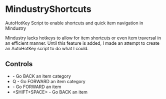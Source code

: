 # MindustryShortcuts
AutoHotKey Script to enable shortcuts and quick item navigation in Mindustry


Mindustry lacks hotkeys to allow for item shortcuts or even item traversal in an efficient manner.   Until this feature is added, I made an attempt to create an AutoHotKey script to do what I could.

## Controls
* <TAB>    -  Go BACK an item category
* Q        -  Go FORWARD an item category
* <SPACE>  -  Go FORWARD an item
* <SHIFT+SPACE>  - Go BACK an item
